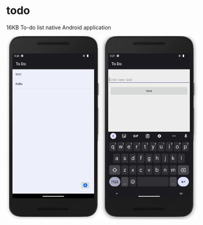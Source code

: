 # todo

16KB To-do list native Android application

![alt todo](https://github.com/Husseinfo/todo/blob/master/todo.png?raw=true)
